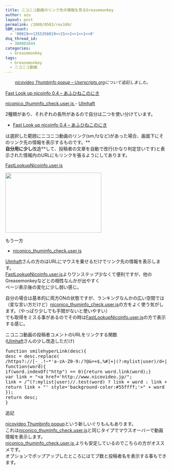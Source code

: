 ```yaml
---
title: ニコニコ動画のリンク先の情報を見るGreasemonkey
author: azu
layout: post
permalink: /2008/0503/res169/
SBM_count:
  - '00019<>1355356019<>15<>2<>1<>1<>0'
dsq_thread_id:
  - 300801644
categories:
  - Greasemonkey
tags:
  - Greasemonkey
  - ニコニコ動画
---
```

<p style="padding-left: 30px;">
  <em><span style="font-size: small;"><a href="http://userscripts.org/scripts/show/28910">nicovideo Thumbinfo popup – Userscripts.org</a>について追記しました。</span></em>
</p>

[Fast Look up nicoinfo 0.4 &#8211; あふひねこのにき][1]

[niconico\_thuminfo\_check.user.js ][2]- [Ulmhaft][3]

2種類があり、それぞれの長所があるので自分は二つを使い分けています。

*   [Fast Look up nicoinfo 0.4 &#8211; あふひねこのにき][1]

は選択した範囲にニコニコ動画のリンク(sm,fzなど)があった場合、画面下にそのリンク先の情報を表示するものです。**  
**自分用に少し**改造**して、投稿者の文章を自動で改行(かなり判定甘いです)と表示された情報内のURLにもリンクを張るようにしてあります。

[FastLookupNicoinfo.user.js][4]

[<img class="alignnone size-medium wp-image-170" title="fastlook" src="https://efcl.info/wp-content/uploads/2008/05/fastlook-300x187.png" alt="" width="300" height="187" />][5]

もう一方

*   [niconico\_thuminfo\_check.user.js ][2]

[Ulmhaft][3]さんの方のはURLにマウスを乗せるだけでリンク先の情報を表示します。  
[FastLookupNicoinfo.user.js][4]よりワンステップ少なくて便利ですが、他のGreasemonkeyなどとの相性なんかが出やすく  
ページ表示後の変化に少し弱い感じ。

自分の場合は基本的に両方ONの状態ですが、ランキングなんかの広い空間では（変な言い方だけど）[niconico\_thuminfo\_check.user.js][2]の方をよく使う気がします。（やっぱり少しでも手間がないと使いやすい）  
でも取得をミスる事があるのでその時は[FastLookupNicoinfo.user.js][4]の方で表示する感じ。

ニコニコ動画の投稿者コメントのURLをリンクする関数  
([Ulmhaft][3]さんの少し改造しただけ)

<pre class="brush:javascript;">function smilehyperLink(desc){
desc = desc.replace(
/https?://[-_.!~*'a-zA-Z0-9:/?@&amp;=+$,%#]+|(?:mylist|user)/d+|(?!mp3D)(sm|nm|fz|am|za)d+/g,
function(word){
if(word.indexOf("http") == 0){return word.link(word);}
var link = "&lt;a href='http://www.nicovideo.jp/";
link = /^(?:mylist|user)//.test(word) ? link + word : link + "watch/" + word;
return link + "' style='background-color:#55ffff;'&gt;" + word + "&lt;/a&gt;";
});
return desc;
}
</pre>

追記

[nicovideo Thumbinfo popup][6]という新しいぐりもんもあります。  
これは[niconico\_thuminfo\_check.user.js][2]と同じタイプでマウスオーバーで動画情報を表示します。  
[niconico\_thuminfo\_check.user.js ][2]よりも安定しているのでこちらの方がオススメです。  
オプションでポップアップしたところにはてブ数と投稿者名を表示する事もできます。

 [1]: http://d.hatena.ne.jp/AOI-CAT/20080427
 [2]: http://coderepos.org/share/browser/lang/javascript/userscripts/niconico_thuminfo_check.user.js?
 [3]: http://d.hatena.ne.jp/Sore_0/
 [4]: https://efcl.info/wp-content/uploads/FastLookupNicoinfo.user.js
 [5]: https://efcl.info/wp-content/uploads/2008/05/fastlook.png
 [6]: http://userscripts.org/scripts/show/28910
